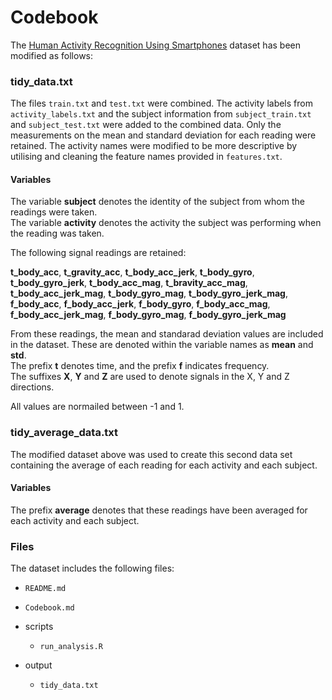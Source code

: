# Codebook

The [Human Activity Recognition Using Smartphones](http://archive.ics.uci.edu/ml/datasets/Human+Activity+Recognition+Using+Smartphones) dataset has been modified as follows:

### tidy_data.txt

The files `train.txt` and `test.txt` were combined. The activity labels from `activity_labels.txt` and the subject information from `subject_train.txt` and `subject_test.txt` were added to the combined data. Only the measurements on the mean and standard deviation for each reading were retained. The activity names were modified to be more descriptive by utilising and cleaning the feature names provided in `features.txt`.

#### Variables

The variable **subject** denotes the identity of the subject from whom the readings were taken.<br />
The variable **activity** denotes the activity the subject was performing when the reading was taken.

The following signal readings are retained:

**t_body_acc**,
**t_gravity_acc**,
**t_body_acc_jerk**,
**t_body_gyro**,
**t_body_gyro_jerk**,
**t_body_acc_mag**,
**t_bravity_acc_mag**,
**t_body_acc_jerk_mag**,
**t_body_gyro_mag**,
**t_body_gyro_jerk_mag**,
**f_body_acc**,
**f_body_acc_jerk**,
**f_body_gyro**,
**f_body_acc_mag**,
**f_body_acc_jerk_mag**,
**f_body_gyro_mag**,
**f_body_gyro_jerk_mag**

From these readings, the mean and standarad deviation values are included in the dataset. These are denoted within the variable names as **mean** and **std**.<br />
The prefix **t** denotes time, and the prefix **f** indicates frequency.<br />
The suffixes **X**, **Y** and **Z** are used to denote signals in the X, Y and Z directions.

All values are normailed between -1 and 1.

### tidy_average_data.txt

The modified dataset above was used to create this second data set containing the average of each reading for each activity and each subject.

#### Variables

The prefix **average** denotes that these readings have been averaged for each activity and each subject.

### Files

The dataset includes the following files:

- `README.md`

- `Codebook.md`

- scripts

	- `run_analysis.R`

- output

	- `tidy_data.txt`
